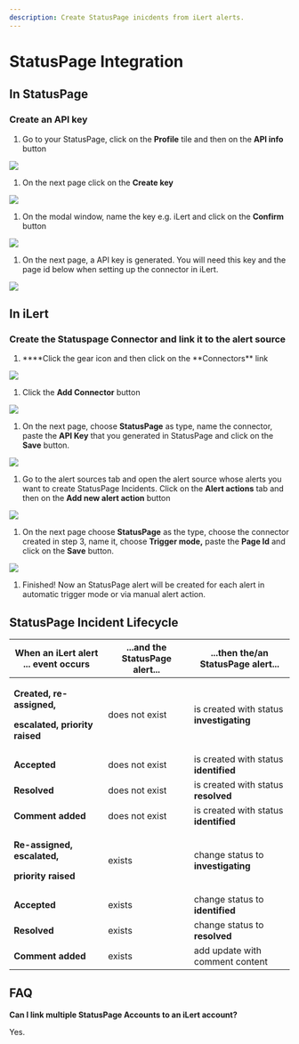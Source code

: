 ```yaml
---
description: Create StatusPage inicdents from iLert alerts.
---
```


# StatusPage Integration

## In StatusPage <a href="create-alarm-source" id="create-alarm-source"></a>

### Create an API key

1. Go to your StatusPage, click on the **Profile** tile and then on the **API info** button

![](../.gitbook/assets/Screenshot\_16\_03\_21\__17\_38.png)

1. On the next page click on the **Create key**

![](../.gitbook/assets/Screenshot\_16\_03\_21\__17\_40.png)

1. On the modal window, name the key e.g. iLert and click on the **Confirm** button

![](../.gitbook/assets/Screenshot\_16\_03\_21\__17\_42.png)

1. On the next page, a API key is generated. You will need this key and the page id below when setting up the connector in iLert.

![](../.gitbook/assets/Screenshot\_16\_03\_21\__17\_52.png)

## In iLert <a href="create-alarm-source" id="create-alarm-source"></a>

### Create the Statuspage Connector and link it to the alert source

1. **\*\*Click the gear icon and then click on the **Connectors\*\* link

![](../.gitbook/assets/Screenshot\_16\_03\_21\__15\_46.png)

1. Click the **Add Connector** button

![](../.gitbook/assets/Screenshot\_16\_03\_21\__15\_48.png)

1. On the next page, choose **StatusPage** as type, name the connector, paste the **API Key** that you generated in StatusPage and click on the **Save** button.

![](../.gitbook/assets/Screenshot\_16\_03\_21\__17\_49.png)

1. Go to the alert sources tab and open the alert source whose alerts you want to create StatusPage Incidents. Click on the **Alert actions** tab and then on the **Add new alert action** button

![](../.gitbook/assets/Screenshot\_16\_03\_21\__16\_04.png)

1. On the next page choose **StatusPage** as the type, choose the connector created in step 3, name it, choose **Trigger mode,** paste the **Page Id** and click on the **Save** button.

![](../.gitbook/assets/Screenshot\_16\_03\_21\__17\_51.png)

1. Finished! Now an StatusPage alert will be created for each alert in automatic trigger mode or via manual alert action.

## StatusPage Incident Lifecycle

| When an iLert alert ... event occurs                                                            | ...and the StatusPage alert... | ...then the/an StatusPage alert...       |
| ----------------------------------------------------------------------------------------------- | ------------------------------ | ---------------------------------------- |
| <p><strong>Created, re-assigned,</strong></p><p><strong>escalated, priority raised</strong></p> | does not exist                 | is created with status **investigating** |
| **Accepted**                                                                                    | does not exist                 | is created with status **identified**    |
| **Resolved**                                                                                    | does not exist                 | is created with status **resolved**      |
| **Comment added**                                                                               | does not exist                 | is created with status **identified**    |
| <p><strong>Re-assigned, escalated,</strong></p><p><strong>priority raised</strong></p>          | exists                         | change status to **investigating**       |
| **Accepted**                                                                                    | exists                         | change status to **identified**          |
| **Resolved**                                                                                    | exists                         | change status to **resolved**            |
| **Comment added**                                                                               | exists                         | add update with comment content          |

## FAQ <a href="faq" id="faq"></a>

**Can I link multiple StatusPage Accounts to an iLert account?**

Yes.
